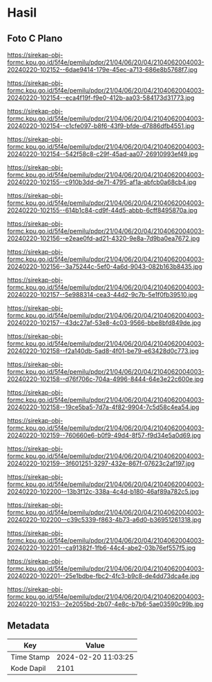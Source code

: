 # Hasil

## Foto C Plano

https://sirekap-obj-formc.kpu.go.id/5f4e/pemilu/pdpr/21/04/06/20/04/2104062004003-20240220-102152--6dae9414-179e-45ec-a713-686e8b5768f7.jpg

https://sirekap-obj-formc.kpu.go.id/5f4e/pemilu/pdpr/21/04/06/20/04/2104062004003-20240220-102154--eca4f19f-f9e0-412b-aa03-584173d31773.jpg

https://sirekap-obj-formc.kpu.go.id/5f4e/pemilu/pdpr/21/04/06/20/04/2104062004003-20240220-102154--c1cfe097-b8f6-43f9-bfde-d7886dfb4551.jpg

https://sirekap-obj-formc.kpu.go.id/5f4e/pemilu/pdpr/21/04/06/20/04/2104062004003-20240220-102154--542f58c8-c29f-45ad-aa07-26910993ef49.jpg

https://sirekap-obj-formc.kpu.go.id/5f4e/pemilu/pdpr/21/04/06/20/04/2104062004003-20240220-102155--c910b3dd-de71-4795-af1a-abfcb0a68cb4.jpg

https://sirekap-obj-formc.kpu.go.id/5f4e/pemilu/pdpr/21/04/06/20/04/2104062004003-20240220-102155--614b1c84-cd9f-44d5-abbb-6cff8495870a.jpg

https://sirekap-obj-formc.kpu.go.id/5f4e/pemilu/pdpr/21/04/06/20/04/2104062004003-20240220-102156--e2eae0fd-ad21-4320-9e8a-7d9ba0ea7672.jpg

https://sirekap-obj-formc.kpu.go.id/5f4e/pemilu/pdpr/21/04/06/20/04/2104062004003-20240220-102156--3a75244c-5ef0-4a6d-9043-082b163b8435.jpg

https://sirekap-obj-formc.kpu.go.id/5f4e/pemilu/pdpr/21/04/06/20/04/2104062004003-20240220-102157--5e988314-cea3-44d2-9c7b-5e1f0fb39510.jpg

https://sirekap-obj-formc.kpu.go.id/5f4e/pemilu/pdpr/21/04/06/20/04/2104062004003-20240220-102157--43dc27af-53e8-4c03-9566-bbe8bfd849de.jpg

https://sirekap-obj-formc.kpu.go.id/5f4e/pemilu/pdpr/21/04/06/20/04/2104062004003-20240220-102158--f2a140db-5ad8-4f01-be79-e63428d0c773.jpg

https://sirekap-obj-formc.kpu.go.id/5f4e/pemilu/pdpr/21/04/06/20/04/2104062004003-20240220-102158--d76f706c-704a-4996-8444-64e3e22c600e.jpg

https://sirekap-obj-formc.kpu.go.id/5f4e/pemilu/pdpr/21/04/06/20/04/2104062004003-20240220-102158--19ce5ba5-7d7a-4f82-9904-7c5d58c4ea54.jpg

https://sirekap-obj-formc.kpu.go.id/5f4e/pemilu/pdpr/21/04/06/20/04/2104062004003-20240220-102159--760660e6-b0f9-49d4-8f57-f9d34e5a0d69.jpg

https://sirekap-obj-formc.kpu.go.id/5f4e/pemilu/pdpr/21/04/06/20/04/2104062004003-20240220-102159--3f601251-3297-432e-867f-07623c2af197.jpg

https://sirekap-obj-formc.kpu.go.id/5f4e/pemilu/pdpr/21/04/06/20/04/2104062004003-20240220-102200--13b3f12c-338a-4c4d-b180-46af89a782c5.jpg

https://sirekap-obj-formc.kpu.go.id/5f4e/pemilu/pdpr/21/04/06/20/04/2104062004003-20240220-102200--c39c5339-f863-4b73-a6d0-b36951261318.jpg

https://sirekap-obj-formc.kpu.go.id/5f4e/pemilu/pdpr/21/04/06/20/04/2104062004003-20240220-102201--ca91382f-1fb6-44c4-abe2-03b76ef557f5.jpg

https://sirekap-obj-formc.kpu.go.id/5f4e/pemilu/pdpr/21/04/06/20/04/2104062004003-20240220-102201--25e1bdbe-fbc2-4fc3-b9c8-de4dd73dca4e.jpg

https://sirekap-obj-formc.kpu.go.id/5f4e/pemilu/pdpr/21/04/06/20/04/2104062004003-20240220-102153--2e2055bd-2b07-4e8c-b7b6-5ae03590c99b.jpg


## Metadata

| Key        | Value               |
| ---------- | ------------------- |
| Time Stamp | 2024-02-20 11:03:25 |
| Kode Dapil | 2101                |



